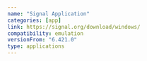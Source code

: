 ```yaml
---
name: "Signal Application"
categories: [app]
link: https://signal.org/download/windows/
compatibility: emulation
versionFrom: "6.421.0"
type: applications
---
```


